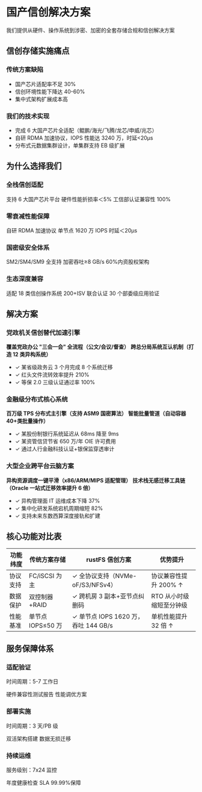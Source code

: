 # 国产信创解决方案

我们提供从硬件、操作系统到涉密、加密的全套存储合规和信创解决方案

## 信创存储实施痛点

### 传统方案缺陷

- 国产芯片适配率不足 30%
- 信创环境性能下降达 40-60%
- 集中式架构扩展成本高

### 我们的技术实现

- 完成 6 大国产芯片全适配（鲲鹏/海光/飞腾/龙芯/申威/兆芯）
- 自研 RDMA 加速协议，IOPS 性能达 3240 万，时延<20μs
- 分布式元数据集群设计，单集群支持 EB 级扩展

## 为什么选择我们

### 全栈信创适配

支持 6 大国产芯片平台
硬件性能折损率＜5%
工信部认证兼容性 100%

### 零衰减性能保障

自研 RDMA 加速协议
单节点 1620 万 IOPS
时延＜20μs

### 国密级安全体系

SM2/SM4/SM9 全支持
加密吞吐≥8 GB/s
60%内资股权架构

### 生态深度兼容

适配 18 类信创操作系统
200+ISV 联合认证
30 个部委级应用验证

## 解决方案

### 党政机关信创替代加速引擎

**覆盖党政办公 "三会一会" 全流程（公文/会议/督查）**
**跨总分局系统互认机制（打造 12 类异构系统）**

- ✓ 某省级政务云 3 个月完成 8 个系统迁移
- ✓ 红头文件流转效率提升 210%
- ✓ 等保 2.0 三级认证通过率 100%

### 金融级分布式核心系统

**百万级 TPS 分布式主引擎（支持 ASM9 国密算法）**
**智能批量管道（自动容器 40+类批量操作）**

- ✓ 某股份制银行系统延迟从 68ms 降至 9ms
- ✓ 某资管信贷节省 650 万/年 OIE 许可费用
- ✓ 通过人行金融科技认证+银保监穿透审计

### 大型企业跨平台云脑方案

**异构资源调度一键平滑（x86/ARM/MIPS 适配管理）**
**技术栈无感迁移工具链（Oracle 一站式迁移效率提升 6 倍）**

- ✓ 异构管理面 IT 运维成本下降 37%
- ✓ 集中化研发系统宕机周期缩短 82%
- ✓ 支持未来东数西算深度接轨和扩建

## 核心功能对比表

| 功能纬度 | 传统方案存储 | rustFS 信创方案 | 优势提升 |
|---------|------------|--------------|----------|
| 协议支持 | FC/iSCSI 为主 | ✓ 全协议支持（NVMe-oF/S3/NFSv4） | 协议兼容性提升 200% ↑ |
| 数据保护 | 双控制器+RAID | ✓ 跨机房 3 副本+亚节点纠删码 | RTO 从小时级缩短至分钟级 |
| 性能基准 | 单节点 IOPS≤50 万 | ✓ 单节点 IOPS 1620 万，吞吐 144 GB/s | 单机性能提升 32 倍 ↑ |

## 服务保障体系

### 适配验证

时间周期：5-7 工作日

硬件兼容性测试报告
性能调优方案

### 部署实施

时间周期：3 天/PB 级

双活架构搭建
数据无损迁移

### 持续运维

服务级别：7x24 监控

年度健康检查
SLA 99.99%保障
